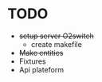 # TODO  

* ~~setup server O2switch~~
    * create makefile
* ~~Make entities~~
* Fixtures
* Api plateform